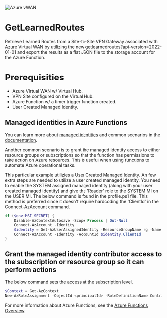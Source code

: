![Azure vWAN](https://www.appliedis.com/wp-content/uploads/2019/06/Azure-Virtual-WAN-Icon.png)
# GetLearnedRoutes
Retrieve Learned Routes from a Site-to-Site VPN Gateway associated with Azure Virtual WAN by utilizing the new getlearnedroutes?api-version=2022-01-01 and export the results as a flat JSON file to the storage account for the Azure Function.
# Prerequisities

* Azure Virtual WAN w/ Virtual Hub.
* VPN Site configured on the Virtual Hub.
* Azure Function w/ a timer trigger function created.
* User Created Managed Identity.
## Managed identities in Azure Functions

You can learn more about [managed identities](https://docs.microsoft.com/azure/app-service/overview-managed-identity) and common scenarios in the [documentation](https://docs.microsoft.com/azure/app-service/overview-managed-identity#obtaining-tokens-for-azure-resources).

Another common scenario is to grant the managed identity access to either resource groups or subscriptions so that the function has permissions to take action on Azure resources. This is useful when using functions to automate Azure operational tasks.

This particular example utilizies a User Created Managed Identity. An few extra steps are needed to utilize a user created managed identity. You need to enable the SYSTEM assigned managed identity (along with your user created managed identity) and give the 'Reader' role to the SYSTEM MI on the USER MI. The below command is found in the profile.ps1 file. This method is preferred since it doesn't require hardcoding the 'ClientId' in the Connect-AzAccount command.

```powershell
if ($env:MSI_SECRET) {
    Disable-AzContextAutosave -Scope Process | Out-Null
    Connect-AzAccount -Identity
    $identity = Get-AzUserAssignedIdentity -ResourceGroupName rg -Name mi
    Connect-AzAccount -Identity -AccountId $identity.ClientId
}
```
## Grant the managed identity contributor access to the subscription or resource group so it can perform actions

The below command sets the access at the subscription level.

```powershell
$Context = Get-AzContext
New-AzRoleAssignment -ObjectId <principalId> -RoleDefinitionName Contributor -Scope "/subscriptions/$($Context.Subscription)"
```
For more information about Azure Functions, see the [Azure Functions Overview](https://azure.microsoft.com/documentation/articles/functions-overview/).


